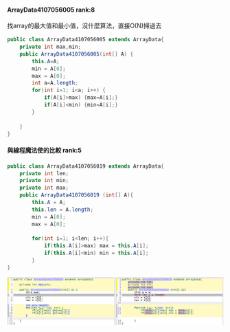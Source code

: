 #### ArrayData4107056005 rank:8
找array的最大值和最小值，沒什麼算法，直接O(N)掃過去
```java
public class ArrayData4107056005 extends ArrayData{
	private int max,min;
	public ArrayData4107056005(int[] A) {
		this.A=A;
		min = A[0];
		max = A[0];
		int a=A.length;
	    for(int i=1; i<a; i++) {
			if(A[i]>max) {max=A[i];}
			if(A[i]<min) {min=A[i];}
	    }
	        
	}
}
```
#### 與線程魔法使的比較 rank:5
```java
public class ArrayData4107056019 extends ArrayData{
    private int len;
    private int min;
    private int max;
    public ArrayData4107056019 (int[] A){
        this.A = A;
        this.len = A.length;
        min = A[0];
        max = A[0];

        for(int i=1; i<len; i++){
            if(this.A[i]>max) max = this.A[i];
            if(this.A[i]<min) min = this.A[i];
        }
}
```
![比較圖.png](比較圖.PNG)



